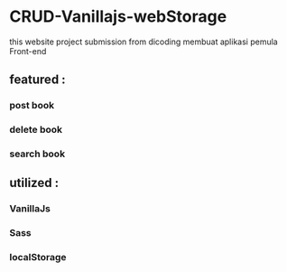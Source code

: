 # CRUD-Vanillajs-webStorage

this website project submission from dicoding membuat aplikasi pemula Front-end
## featured :
### post book
### delete book
### search book

## utilized :
### VanillaJs
### Sass
### localStorage
